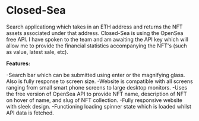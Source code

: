 # Closed-Sea

Search applicationg which takes in an ETH address and returns the NFT assets associated under that address. Closed-Sea is using the OpenSea free API. I have spoken to the team and
am awaiting the API key which will allow me to provide the financial statistics accompanying the NFT's (such as value, latest sale, etc). 

**Features:**

  -Search bar which can be submitted using enter or the magnifying glass. Also is fully response to screen size.
  -Website is compatible with all screens ranging from small smart phone screens to large desktop monitors.
  -Uses the free version of OpenSea API to provide NFT name, description of NFT on hover of name, and slug of NFT collection.
  -Fully responsive website with sleek design.
  -Functioning loading spinner state which is loaded whilst API data is fetched.
